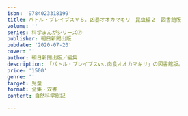 ```yaml
---
isbn: '9784023318199'
title: バトル・ブレイブスＶＳ．凶暴オオカマキリ　昆虫編２　図書館版
volume: ''
series: 科学まんがシリーズ⑦
publisher: 朝日新聞出版
pubdate: '2020-07-20'
cover: ''
author: 朝日新聞出版／編集
description: 「バトル・ブレイブスvs.肉食オオカマキリ」の図書館版。
price: '1500'
genre: ''
target: 児童
format: 全集・双書
content: 自然科学総記

---
```

